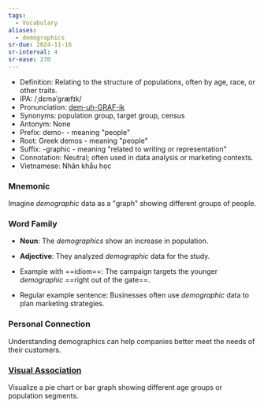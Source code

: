 ```yaml
---
tags:
  - Vocabulary
aliases:
  - demographics
sr-due: 2024-11-16
sr-interval: 4
sr-ease: 270
---
```


- Definition: Relating to the structure of populations, often by age, race, or other traits.
- IPA: /ˌdɛməˈɡræfɪk/
- Pronunciation: [dem-uh-GRAF-ik](https://www.google.com/search?q=how+to+pronounce+demographic)
- Synonyms: population group, target group, census
- Antonym: None
- Prefix: demo- - meaning "people"
- Root: Greek demos - meaning "people"
- Suffix: -graphic - meaning "related to writing or representation"
- Connotation: Neutral; often used in data analysis or marketing contexts.
- Vietnamese: Nhân khẩu học

### Mnemonic

Imagine *demographic* data as a "graph" showing different groups of people.

### Word Family

- **Noun**: The *demographics* show an increase in population.
- **Adjective**: They analyzed *demographic* data for the study.

- Example with ==idiom==: The campaign targets the younger *demographic* ==right out of the gate==.
- Regular example sentence: Businesses often use *demographic* data to plan marketing strategies.

### Personal Connection

Understanding demographics can help companies better meet the needs of their customers.

### [Visual Association](https://www.google.com/search?tbm=isch&q=demographic)

Visualize a pie chart or bar graph showing different age groups or population segments.
